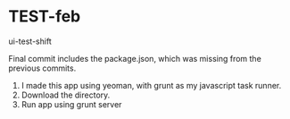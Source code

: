 TEST-feb
========

ui-test-shift


Final commit includes the package.json, which was missing from the previous commits.

1. I made this app using yeoman, with grunt as my javascript task runner. 
2. Download the directory.
3. Run app using grunt server
